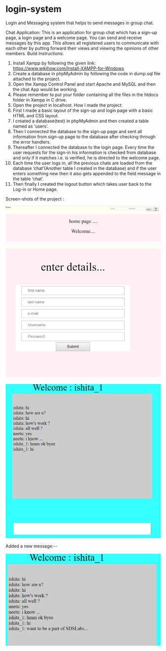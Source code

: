 # login-system
Login and Messaging system that helps to send messages in group chat.


Chat Application:
This is an application for group chat which has a sign-up page, a login page and a welcome page.
You can send and receive messages by this app. This allows all registered users to communicate with each other by putting forward their views and viewing the opinions of other members.
Build Instructions:
1)	Install Xampp by following the given link:
https://www.wikihow.com/Install-XAMPP-for-Windows
2)	Create a database in phpMyAdmin by following the code in dump.sql file attached to the project.
3)	Open the Xampp Control Panel and start Apache and MySQL and then the chat App would be working.
4)	Please remember to put your folder containing all the files in the htdocs folder in Xampp in C drive.
5)	Open the project in localhost.
How I made the project:
1)	First I made a basic layout of the sign-up and login page with a basic HTML and CSS layout.
2)	I created a database(test) in phpMyAdmin and then created a table named as ‘users’.
3)	Then I connected the database to the sign-up page and sent all information from sign-up page to the database after checking through the error handlers.
4)	Thereafter I connected the database to the login page. Every time the user requests for the sign-in his information is checked from database and only if it matches i.e. is verified, he is directed to the welcome page.
5)	Each time the user logs in, all the previous chats are loaded from the database ‘chat’(Another table I created in the database) and if the user enters something new then it also gets appended to the field message in the table ‘chat’.
6)	Then finally I created the logout button which takes user back to the Log-in or Home page.



Screen-shots of the project :
 


![Screenshot](screenshot1.png)




![Screenshot](screenshot2.png)




![Screenshot](screenshot3.png)


 
 
Added a new message:--




![Screenshot](screenshot4.png)




 


